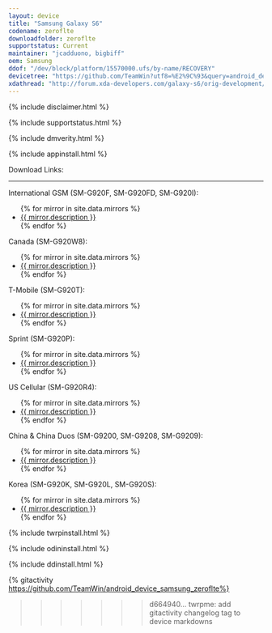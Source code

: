 ```yaml
---
layout: device
title: "Samsung Galaxy S6"
codename: zeroflte
downloadfolder: zeroflte
supportstatus: Current
maintainer: "jcadduono, bigbiff"
oem: Samsung
ddof: "/dev/block/platform/15570000.ufs/by-name/RECOVERY"
devicetree: "https://github.com/TeamWin?utf8=%E2%9C%93&query=android_device_samsung_zeroflte"
xdathread: "http://forum.xda-developers.com/galaxy-s6/orig-development/twrp-t3080940"
---
```


{% include disclaimer.html %}

{% include supportstatus.html %}

{% include dmverity.html %}

{% include appinstall.html %}

<div class='page-heading'>Download Links:</div>
<hr />
<p class="text">International GSM (SM-G920F, SM-G920FD, SM-G920I):</p>
<ul>
{% for mirror in site.data.mirrors %}
  <li>
    <a href="{{ mirror.baseurl }}zeroflte">
      {{ mirror.description }}
    </a>
  </li>
{% endfor %}
</ul>
<p class="text">Canada (SM-G920W8):</p>
<ul>
{% for mirror in site.data.mirrors %}
  <li>
    <a href="{{ mirror.baseurl }}zerofltecan">
      {{ mirror.description }}
    </a>
  </li>
{% endfor %}
</ul>
<p class="text">T-Mobile (SM-G920T):</p>
<ul>
{% for mirror in site.data.mirrors %}
  <li>
    <a href="{{ mirror.baseurl }}zerofltetmo">
      {{ mirror.description }}
    </a>
  </li>
{% endfor %}
</ul>
<p class="text">Sprint (SM-G920P):</p>
<ul>
{% for mirror in site.data.mirrors %}
  <li>
    <a href="{{ mirror.baseurl }}zerofltespr">
      {{ mirror.description }}
    </a>
  </li>
{% endfor %}
</ul>
<p class="text">US Cellular (SM-G920R4):</p>
<ul>
{% for mirror in site.data.mirrors %}
  <li>
    <a href="{{ mirror.baseurl }}zeroflteusc">
      {{ mirror.description }}
    </a>
  </li>
{% endfor %}
</ul>
<p class="text">China &amp; China Duos (SM-G9200, SM-G9208, SM-G9209):</p>
<ul>
{% for mirror in site.data.mirrors %}
  <li>
    <a href="{{ mirror.baseurl }}zerofltezt">
      {{ mirror.description }}
    </a>
  </li>
{% endfor %}
</ul>
<p class="text">Korea (SM-G920K, SM-G920L, SM-G920S):</p>
<ul>
{% for mirror in site.data.mirrors %}
  <li>
    <a href="{{ mirror.baseurl }}zeroflteskt">
      {{ mirror.description }}
    </a>
  </li>
{% endfor %}
</ul>

{% include twrpinstall.html %}

{% include odininstall.html %}

{% include ddinstall.html %}

{% gitactivity  https://github.com/TeamWin/android_device_samsung_zeroflte%}
>>>>>>> d664940... twrpme: add gitactivity changelog tag to device markdowns
